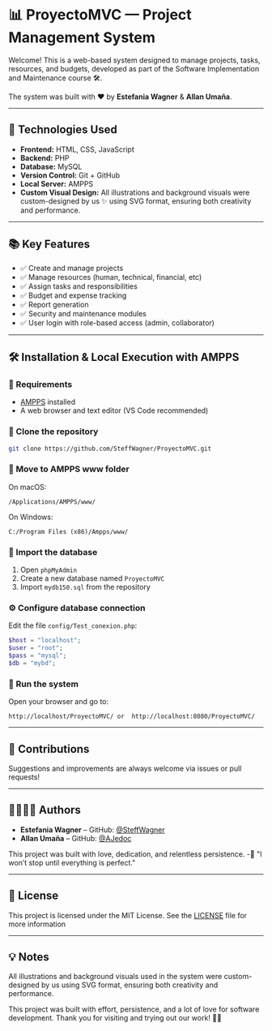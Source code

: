 # 📊 ProyectoMVC — Project Management System

Welcome! This is a web-based system designed to manage projects, tasks, resources, and budgets, developed as part of the Software Implementation and Maintenance course 🛠️.

The system was built with ❤️ by **Estefania Wagner** & **Allan Umaña**.

---

## 🚀 **Technologies Used**

- **Frontend:** HTML, CSS, JavaScript   
- **Backend:** PHP
- **Database:** MySQL
- **Version Control:** Git + GitHub
- **Local Server:** AMPPS
- **Custom Visual Design:** All illustrations and background visuals were custom-designed by us ✨ using SVG format, ensuring both creativity and performance.

---
 
## 📚 **Key Features**

 - ✅ Create and manage projects
 - ✅ Manage resources (human, technical, financial, etc)
 - ✅ Assign tasks and responsibilities
 - ✅ Budget and expense tracking
 - ✅ Report generation
 - ✅ Security and maintenance modules
 - ✅ User login with role-based access (admin, collaborator)

 ---


## 🛠️ Installation & Local Execution with AMPPS

### 🔽 Requirements
- [AMPPS](https://www.ampps.com/) installed
- A web browser and text editor (VS Code recommended)

### 📁 Clone the repository
```bash
git clone https://github.com/SteffWagner/ProyectoMVC.git
```

### 📂 Move to AMPPS www folder
On macOS:
```
/Applications/AMPPS/www/
```
On Windows:
```
C:/Program Files (x86)/Ampps/www/
```

### 🧱 Import the database
1. Open `phpMyAdmin`
2. Create a new database named `ProyectoMVC`
3. Import `mydb150.sql` from the repository

### ⚙️ Configure database connection
Edit the file `config/Test_conexion.php`:
```php
$host = "localhost";
$user = "root";
$pass = "mysql";
$db = "mybd";
```

### 🚀 Run the system
Open your browser and go to:
```
http://localhost/ProyectoMVC/ or  http://localhost:8080/ProyectoMVC/
```


---

## 🐙 **Contributions**

Suggestions and improvements are always welcome via issues or pull requests!

---

## 👩🏼🧑🏻 **Authors**

- **Estefania Wagner** – GitHub: [@SteffWagner](https://github.com/SteffWagner)
- **Allan Umaña** – GitHub: [@AJedoc](https://github.com/AJedoc)

This project was built with love, dedication, and relentless persistence.
                                                                                                                                                                                    -🎯 "I won’t stop until everything is perfect."
                                                                                                                            
---                                                                                                                           
## 📝 **License**

This project is licensed under the MIT License.
See the [LICENSE](LICENSE) file for more information

---

## 💡 **Notes**

All illustrations and background visuals used in the system were custom-designed by us using SVG format, ensuring both creativity and performance.

This project was built with effort, persistence, and a lot of love for software development.
Thank you for visiting and trying out our work!  💪🌟